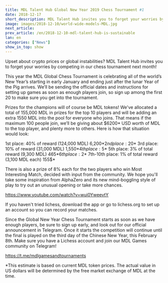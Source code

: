 ```yaml
---
title: MDL Talent Hub Global New Year 2019 Chess Tournament #1
date: 2018-12-17
short_description: MDL Talent Hub invites you to forget your worries by competing in our online chess tournament next month! 
image: images/2018-12-10/world-wide-models-MDL.jpg
next_article:
prev_article: /en/2018-12-10-mdl-talent-hub-is-sustainable
lan: en
categories: ["News"]
show_in_top: show
---
```


Upset about crypto prices or global instabilities? MDL Talent Hub invites you to forget your worries by competing in our chess tournament next month! 

This year the MDL Global Chess Tournament is celebrating all of the world’s New Year’s starting in early January and ending just after the lunar Year of the Pig arrives. We’ll be sending the official dates and instructions for setting up games as soon as enough players join, so sign up among the first 20 to make sure you get into the tournament.

Prizes for the champions will of course be MDL tokens! We've allocated a total of 155,000 MDL in prizes for the top 10 players and will be adding an extra 1550 MDL into the pool for everyone who joins. That means if the maximum 100 people join, we’ll be giving about $6200* USD worth of MDL to the top player, and plenty more to others. Here is how that situation would look: 

1st place: 		40% of reward (124,000 MDL)                6,200$*
2nd place: 		20% of reward (62,000 MDL)                 3,100$*
3rd place: 		10% of reward (31,000 MDL)                1,550$*
4th place: 	 	 5% of total reward (15,500 MDL)           775$*
5th place: 	 	 3% of total reward (9,300 MDL)             465$*
6th place: 	 	 2% of total reward (6,200 MDL)             310$*
7th-10th place: 	 1% of total reward (3,100 MDL each)    155$*

There is also a prize of 8% each for the two players who win Most Interesting Match, decided with input from the community. We hope you'll take some inspiration from AlphaZero and its new mind-boggling style of play to try out an unusual opening or take more chances. 

https://www.youtube.com/watch?v=wui0YweevtY

If you haven't tried lichess, download the app or go to lichess.org to set up an account so you can record your matches.

Since the Global New Year Chess Tournament starts as soon as we have enough players, be sure to sign up early, and look out for our official announcement in Telegram. Once it starts the competition will continue until the final is played on the third day of the Chinese New Year, this February 8th. Make sure you have a Lichess account and join our MDL Games community on Telegram! 

https://t.me/mdlgamesandtournaments

*This estimate is based on current MDL token prices. The actual value in US dollars will be determined by the free market exchange of MDL at the time.
